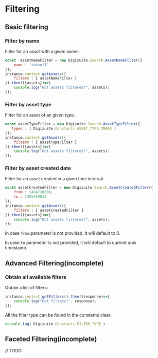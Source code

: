 # Filtering

## Basic filtering

### Filter by name
Filter for an asset with a given name:
```js
const  assetNameFilter = new Digizuite.Search.AssetNameFilter({
    name : 'takeoff'
});
instance.content.getAssets({
    filters : [ assetNameFilter ]
}).then(({assets})=>{
    console.log("Got assets filtered!", assets);
});
```

### Filter by asset type 
Filter for an asset of an given type:
```js
const assetTypeFilter = new Digizuite.Search.AssetTypeFilter({
   types : [ Digizuite.Constants.ASSET_TYPE.IMAGE ]
});
instance.content.getAssets({
    filters : [ assetTypeFilter ]
}).then(({assets})=>{
    console.log("Got assets filtered!", assets);
});
```

### Filter by asset created date
Filter for an asset created in a given time interval
```js
const assetCreatedFilter = new Digizuite.Search.AssetCreatedFilter({
    from : 1494720000,
    to : 1495459813
});
instance.content.getAssets({
    filters : [ assetCreatedFilter ]
}).then(({assets})=>{
    console.log("Got assets filtered!", assets);
});
```

In case ```from``` parameter is not provided, it will default to 0.

In case ```to``` parameter is not provided, it will default to current unix timestamp.


## Advanced Filtering(incomplete)

### Obtain all available filters
Obtain a list of filters: 
```js
instance.content.getFilters().then((response)=>{
    console.log("Got filters!", response);
});
```

All the filter type can be found in the constants class.
```js
console.log( Digizuite.Constants.FILTER_TYPE )
``` 

## Faceted Filtering(incomplete)
// TODO